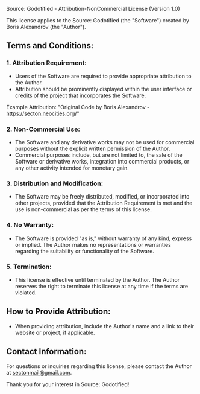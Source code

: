 Source: Godotified - Attribution-NonCommercial License (Version 1.0)

This license applies to the Source: Godotified (the "Software") created by Boris Alexandrov (the "Author").

## Terms and Conditions:

### 1. Attribution Requirement:

   - Users of the Software are required to provide appropriate attribution to the Author.
   - Attribution should be prominently displayed within the user interface or credits of the project that incorporates the Software.

Example Attribution:
   "Original Code by Boris Alexandrov - https://secton.neocities.org/"

### 2. Non-Commercial Use:

   - The Software and any derivative works may not be used for commercial purposes without the explicit written permission of the Author.
   - Commercial purposes include, but are not limited to, the sale of the Software or derivative works, integration into commercial products, or any other activity intended for monetary gain.

### 3. Distribution and Modification:

   - The Software may be freely distributed, modified, or incorporated into other projects, provided that the Attribution Requirement is met and the use is non-commercial as per the terms of this license.

### 4. No Warranty:

   - The Software is provided "as is," without warranty of any kind, express or implied. The Author makes no representations or warranties regarding the suitability or functionality of the Software.

### 5. Termination:

   - This license is effective until terminated by the Author. The Author reserves the right to terminate this license at any time if the terms are violated.

## How to Provide Attribution:

   - When providing attribution, include the Author's name and a link to their website or project, if applicable.

## Contact Information:

For questions or inquiries regarding this license, please contact the Author at sectonmail@gmail.com.

Thank you for your interest in Source: Godotified!

